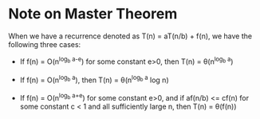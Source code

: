 # Note on Master Theorem

When we have a recurrence denoted as T(n) = aT(n/b) + f(n), we have the following three cases:

<ul>
<li>If f(n) = O(n<sup>log<sub>b</sub> a-e</sup>) for some constant e>0, then T(n) = &theta;(n<sup>log<sub>b</sub> a</sup>)</li><br>
<li>If f(n) = O(n<sup>log<sub>b</sub> a</sup>), then T(n) = &theta;(n<sup>log<sub>b</sub> a</sup> log n)</li><br>
<li>If f(n) = O(n<sup>log<sub>b</sub> a+e</sup>) for some constant e>0, and if af(n/b) <= cf(n) for some constant c < 1 and all sufficiently large n, then T(n) = &theta;(f(n))</li>
</ul>
